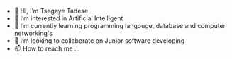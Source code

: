 - 👋 Hi, I’m Tsegaye Tadese
- 👀 I’m interested in Artificial Intelligent
- 🌱 I’m currently learning programming langouge, database and computer networking's 
- 💞️ I’m looking to collaborate on Junior software developing
- 📫 How to reach me ...

<!---
Tseg-1221/Tseg-1221 is a ✨ special ✨ repository because its `README.md` (this file) appears on your GitHub profile.
You can click the Preview link to take a look at your changes.
--->
